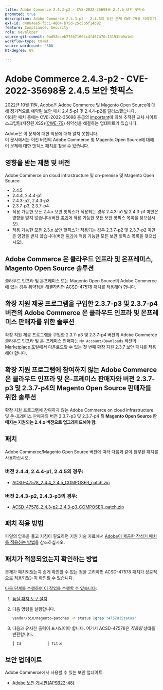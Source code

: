 ```yaml
---
title: Adobe Commerce 2.4.3-p2 - CVE-2022-35698용 2.4.5 보안 핫픽스
promoted: true
description: Adobe Commerce 2.4.3-p2 - 2.4.5의 보안 문제 CWE-79를 처리하기 위해 패치를 적용합니다.
exl-id: d4884ee5-f5c1-4604-b75d-25c5b5f14b92
feature: Compliance, Security
role: Developer
source-git-commit: 0ad52eceb776b71604c4f467a70c13191bb9a1eb
workflow-type: tm+mt
source-wordcount: '500'
ht-degree: 0%

---
```


# Adobe Commerce 2.4.3-p2 - CVE-2022-35698용 2.4.5 보안 핫픽스

2022년 10월 11일, Adobe은 Adobe Commerce 및 Magento Open Source에 대해 정기적으로 예약된 보안 패치 2.4.5-p1 및 2.4.4-p2를 릴리스했습니다.<br>
이러한 패치 중에는 CVE-2022-35698 등급의 [important](https://helpx.adobe.com/security/severity-ratings.html)에 의해 추적된 교차 사이트 스크립팅(저장된 XSS)([CWE-79](https://cwe.mitre.org/data/definitions/79.html)) 취약성을 해결하는 업데이트가 있습니다.

Adobe은 이 문제에 대한 악용에 대해 알지 못합니다.<br>
이 문서에서는 이전 버전의 Adobe Commerce 및 Magento Open Source에 대해 이 문제에 대한 핫픽스 패치를 찾을 수 있습니다.

## 영향을 받는 제품 및 버전

Adobe Commerce on cloud infrastructure 및 on-premise 및 Magento Open Source:

* 2.4.5
* 2.4.4, 2.4.4-p1
* 2.4.3-p2, 2.4.3-p3
* 2.3.7-p3, 2.3.7-p4
* 적용 가능한 모든 2.4.x 보안 핫픽스가 적용되는 경우 2.4.3-p1 및 2.4.3-p1 미만은 영향을 받지 않습니다(버전 [여기](https://helpx.adobe.com/security/products/magento.html)에 적용 가능한 모든 보안 핫픽스 목록을 찾으십시오).
* 적용 가능한 모든 2.3.x 보안 핫픽스가 적용되는 경우 2.3.7-p2 및 2.3.7-p2 미만은 영향을 받지 않습니다(버전 [여기](https://helpx.adobe.com/security/products/magento.html)에 적용 가능한 모든 보안 핫픽스 목록을 찾으십시오).


## Adobe Commerce 온 클라우드 인프라 및 온프레미스, Magento Open Source 솔루션

클라우드 인프라 및 온프레미스 또는 Magento Open Source의 Adobe Commerce에 있는 경우 취약점을 해결하려면 ACSD-47578 패치를 적용해야 합니다.

## 확장 지원 제공 프로그램을 구입한 2.3.7-p3 및 2.3.7-p4 버전의 Adobe Commerce 온 클라우드 인프라 및 온프레미스 판매자를 위한 솔루션

확장 지원 제공 프로그램을 구입한 2.3.7-p3 및 2.3.7-p4 버전의 Adobe Commerce 클라우드 인프라 및 온-프레미스 판매자는 `My Account/Downloads` 섹션의 [Marketplace 포털](https://marketplace.magento.com/)에서 다운로드할 수 있는 첫 번째 확장 지원 2.3.7 보안 패치를 적용해야 합니다.

## 확장 지원 프로그램에 참여하지 않는 Adobe Commerce 온 클라우드 인프라 및 온-프레미스 판매자와 버전 2.3.7-p3 및 2.3.7-p4의 Magento Open Source 판매자를 위한 솔루션

확장 지원 프로그램에 참여하지 않는 Adobe Commerce on cloud infrastructure 및 온-프레미스 판매자와 버전 2.3.7-p3 및 2.3.7-p4 **의 Magento Open Source 판매자는 지원되는 2.4.x 버전으로 업그레이드해야 함**.

## 패치

Adobe Commerce/Magento Open Source 버전에 따라 다음과 같이 첨부된 패치를 사용하십시오.

### 버전 2.4.4, 2.4.4-p1, 2.4.5의 경우:

* [ACSD-47578_2.4.4_2.4.5_COMPOSER_patch.zip](assets/ACSD-47578_2.4.4_2.4.5_COMPOSER_patch.zip)

### 버전 2.4.3-p2, 2.4.3-p3의 경우:

* [ACSD-47578_2.4.3-p2_2.4.3-p3_COMPOSER_patch.zip](assets/ACSD-47578_2.4.3-p2_2.4.3-p3_COMPOSER_patch.zip)

## 패치 적용 방법

파일의 압축을 풀고 지침이 필요하면 지원 기술 자료에서 [Adobe이 제공한 작성기 패치를 적용하는 방법](https://experienceleague.adobe.com/docs/commerce-knowledge-base/kb/how-to/how-to-apply-a-composer-patch-provided-by-magento.html)을 참조하십시오.

## 패치가 적용되었는지 확인하는 방법

문제가 패치되었는지 쉽게 확인할 수 없는 점을 고려하면 ACSD-47578 패치가 성공적으로 적용되었는지 확인할 수 있습니다.

<u>다음 단계를 수행하여 이 작업을 수행할 수 있습니다</u>:

1. [품질 패치 도구 설치](https://experienceleague.adobe.com/docs/commerce-operations/tools/quality-patches-tool/usage.html).
1. 다음 명령을 실행합니다.

   ```bash
   vendor/bin/magento-patches -n status |grep "47578|Status"
   ```

1. 다음과 유사한 출력이 표시되어야 합니다. 여기서 ACSD-47578은 *적용됨* 상태를 반환합니다.

   ```bash
   ║ Id            │ Title                                                        │ Category        │ Origin                 │ Status      │ Details                                          ║ ║ N/A           │ ../m2-hotfixes/ACSD-47578__2.4.4_2.4.5_COMPOSER_patch.patch      │ Other           │ Local                  │ Applied     │ Patch type: Custom                                
   ```

## 보안 업데이트

Adobe Commerce에서 사용할 수 있는 보안 업데이트:

* [Adobe 보안 게시판(APSB22-48)](https://helpx.adobe.com/security/products/magento/apsb22-48.html)
